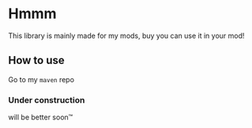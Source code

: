 # Hmmm
This library is mainly made for my mods, buy you can use it in your mod!

## How to use
Go to my `maven` repo

### Under construction
will be better soon™
